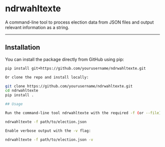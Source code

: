 # ndrwahltexte

A command-line tool to process election data from JSON files and output relevant information as a string.

---

## Installation

You can install the package directly from GitHub using pip:

```bash
pip install git+https://github.com/yourusername/ndrwahltexte.git

Or clone the repo and install locally:

git clone https://github.com/yourusername/ndrwahltexte.git
cd ndrwahltexte
pip install .

## Usage

Run the command-line tool ndrwahltexte with the required -f (or --file) option to specify the JSON file to process:

ndrwahltexte -f path/to/election.json

Enable verbose output with the -v flag:

ndrwahltexte -f path/to/election.json -v